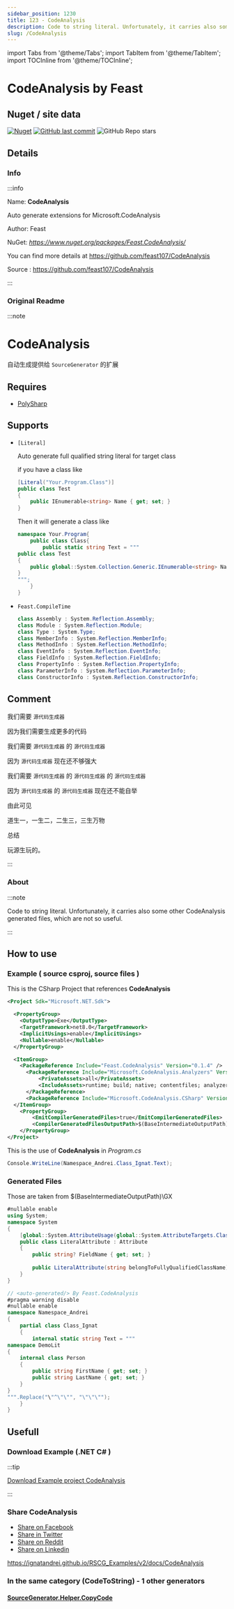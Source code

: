 ```yaml
---
sidebar_position: 1230
title: 123 - CodeAnalysis
description: Code to string literal. Unfortunately, it carries also some other CodeAnalysis generated files, which are not so useful.
slug: /CodeAnalysis
---
```

import Tabs from '@theme/Tabs';
import TabItem from '@theme/TabItem';
import TOCInline from '@theme/TOCInline';

# CodeAnalysis  by Feast


<TOCInline toc={toc}  />

## Nuget / site data
[![Nuget](https://img.shields.io/nuget/dt/Feast.CodeAnalysis?label=Feast.CodeAnalysis)](https://www.nuget.org/packages/Feast.CodeAnalysis/)
[![GitHub last commit](https://img.shields.io/github/last-commit/feast107/CodeAnalysis?label=updated)](https://github.com/feast107/CodeAnalysis)
![GitHub Repo stars](https://img.shields.io/github/stars/feast107/CodeAnalysis?style=social)

## Details

### Info
:::info

Name: **CodeAnalysis**

Auto generate extensions for Microsoft.CodeAnalysis

Author: Feast

NuGet: 
*https://www.nuget.org/packages/Feast.CodeAnalysis/*   


You can find more details at https://github.com/feast107/CodeAnalysis

Source : https://github.com/feast107/CodeAnalysis

:::

### Original Readme
:::note

# CodeAnalysis
自动生成提供给 `SourceGenerator` 的扩展

## Requires

+ [PolySharp](https://github.com/Sergio0694/PolySharp)

## Supports

+ `[Literal]`
    
    Auto generate full qualified string literal for target class
    
    if you have a class like
    ```csharp
    [Literal("Your.Program.Class")]
    public class Test
    {
        public IEnumerable<string> Name { get; set; }
    }
    ```
    Then it will generate a class like

    ```csharp
    namespace Your.Program{
        public class Class{
            public static string Text = """
    public class Test
    {
        public global::System.Collection.Generic.IEnumerable<string> Name { get; set; }
    }
    """;
        }
    }
    ```

+ `Feast.CompileTime`
    ```csharp
    class Assembly : System.Reflection.Assembly;
    class Module : System.Reflection.Module;
    class Type : System.Type;
    class MemberInfo : System.Reflection.MemberInfo;
    class MethodInfo : System.Reflection.MethodInfo;
    class EventInfo : System.Reflection.EventInfo;
    class FieldInfo : System.Reflection.FieldInfo;
    class PropertyInfo : System.Reflection.PropertyInfo;
    class ParameterInfo : System.Reflection.ParameterInfo;
    class ConstructorInfo : System.Reflection.ConstructorInfo;
    ```

## Comment

我们需要 `源代码生成器`

因为我们需要生成更多的代码

我们需要 `源代码生成器` 的 `源代码生成器`

因为 `源代码生成器` 现在还不够强大

我们需要 `源代码生成器` 的 `源代码生成器` 的 `源代码生成器`

因为 `源代码生成器` 的 `源代码生成器` 现在还不能自举

由此可见

道生一，一生二，二生三，三生万物

总结

玩源生玩的。

:::

### About
:::note

Code to string literal. Unfortunately, it carries also some other CodeAnalysis generated files, which are not so useful.


:::

## How to use

### Example ( source csproj, source files )

<Tabs>

<TabItem value="csproj" label="CSharp Project">

This is the CSharp Project that references **CodeAnalysis**
```xml showLineNumbers {11}
<Project Sdk="Microsoft.NET.Sdk">

  <PropertyGroup>
    <OutputType>Exe</OutputType>
    <TargetFramework>net8.0</TargetFramework>
    <ImplicitUsings>enable</ImplicitUsings>
    <Nullable>enable</Nullable>
  </PropertyGroup>

  <ItemGroup>
    <PackageReference Include="Feast.CodeAnalysis" Version="0.1.4" />
	  <PackageReference Include="Microsoft.CodeAnalysis.Analyzers" Version="3.3.4">
		  <PrivateAssets>all</PrivateAssets>
		  <IncludeAssets>runtime; build; native; contentfiles; analyzers; buildtransitive</IncludeAssets>
	  </PackageReference>
	  <PackageReference Include="Microsoft.CodeAnalysis.CSharp" Version="4.0.1" />
  </ItemGroup>
	<PropertyGroup>
		<EmitCompilerGeneratedFiles>true</EmitCompilerGeneratedFiles>
		<CompilerGeneratedFilesOutputPath>$(BaseIntermediateOutputPath)\GX</CompilerGeneratedFilesOutputPath>
	</PropertyGroup>
</Project>

```

</TabItem>

  <TabItem value="D:\gth\RSCG_Examples\v2\rscg_examples\CodeAnalysis\src\DemoLit\Program.cs" label="Program.cs" >

  This is the use of **CodeAnalysis** in *Program.cs*

```csharp showLineNumbers 
Console.WriteLine(Namespace_Andrei.Class_Ignat.Text);
```
  </TabItem>

</Tabs>

### Generated Files

Those are taken from $(BaseIntermediateOutputPath)\GX

<Tabs>


<TabItem value="D:\gth\RSCG_Examples\v2\rscg_examples\CodeAnalysis\src\DemoLit\obj\GX\Feast.CodeAnalysis.LiteralGenerator\Feast.CodeAnalysis.Generators.LiteralGenerator.LiteralGenerator\LiteralAttribute.g.cs" label="LiteralAttribute.g.cs" >


```csharp showLineNumbers 
#nullable enable
using System;
namespace System
{
    [global::System.AttributeUsage(global::System.AttributeTargets.Class | global::System.AttributeTargets.Struct | global::System.AttributeTargets.Interface | global::System.AttributeTargets.Enum | global::System.AttributeTargets.Delegate)]
    public class LiteralAttribute : Attribute
    {
        public string? FieldName { get; set; }
    
        public LiteralAttribute(string belongToFullyQualifiedClassName){ }
    }
}
```

  </TabItem>


<TabItem value="D:\gth\RSCG_Examples\v2\rscg_examples\CodeAnalysis\src\DemoLit\obj\GX\Feast.CodeAnalysis.LiteralGenerator\Feast.CodeAnalysis.Generators.LiteralGenerator.LiteralGenerator\Namespace_Andrei.Class_Ignat.g.cs" label="Namespace_Andrei.Class_Ignat.g.cs" >


```csharp showLineNumbers 
// <auto-generated/> By Feast.CodeAnalysis
#pragma warning disable
#nullable enable
namespace Namespace_Andrei
{
    partial class Class_Ignat
    {
        internal static string Text = """
namespace DemoLit
{
    internal class Person
    {
        public string FirstName { get; set; }
        public string LastName { get; set; }
    }
}
""".Replace("\"^\"\"", "\"\"\"");
    }
}
```

  </TabItem>


</Tabs>

## Usefull

### Download Example (.NET  C# )

:::tip

[Download Example project CodeAnalysis ](/sources/CodeAnalysis.zip)

:::


### Share CodeAnalysis 

<ul>
  <li><a href="https://www.facebook.com/sharer/sharer.php?u=https%3A%2F%2Fignatandrei.github.io%2FRSCG_Examples%2Fv2%2Fdocs%2FCodeAnalysis&quote=CodeAnalysis" title="Share on Facebook" target="_blank">Share on Facebook</a></li>
  <li><a href="https://twitter.com/intent/tweet?source=https%3A%2F%2Fignatandrei.github.io%2FRSCG_Examples%2Fv2%2Fdocs%2FCodeAnalysis&text=CodeAnalysis:%20https%3A%2F%2Fignatandrei.github.io%2FRSCG_Examples%2Fv2%2Fdocs%2FCodeAnalysis" target="_blank" title="Tweet">Share in Twitter</a></li>
  <li><a href="http://www.reddit.com/submit?url=https%3A%2F%2Fignatandrei.github.io%2FRSCG_Examples%2Fv2%2Fdocs%2FCodeAnalysis&title=CodeAnalysis" target="_blank" title="Submit to Reddit">Share on Reddit</a></li>
  <li><a href="http://www.linkedin.com/shareArticle?mini=true&url=https%3A%2F%2Fignatandrei.github.io%2FRSCG_Examples%2Fv2%2Fdocs%2FCodeAnalysis&title=CodeAnalysis&summary=&source=https%3A%2F%2Fignatandrei.github.io%2FRSCG_Examples%2Fv2%2Fdocs%2FCodeAnalysis" target="_blank" title="Share on LinkedIn">Share on Linkedin</a></li>
</ul>

https://ignatandrei.github.io/RSCG_Examples/v2/docs/CodeAnalysis

### In the same category (CodeToString) - 1 other generators


#### [SourceGenerator.Helper.CopyCode](/docs/SourceGenerator.Helper.CopyCode)

